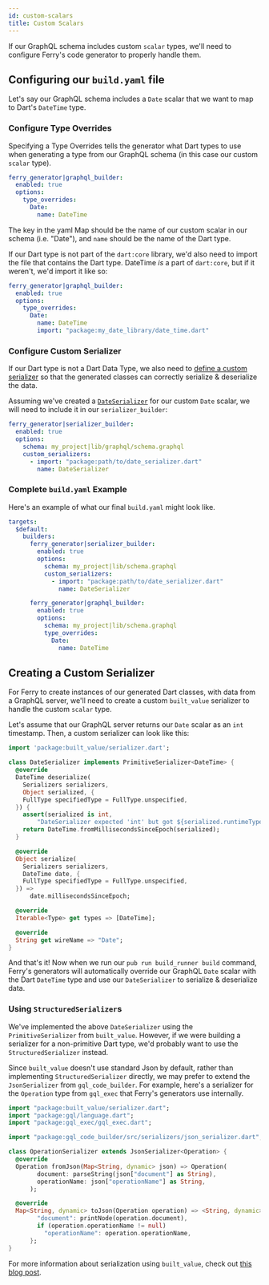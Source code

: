 ```yaml
---
id: custom-scalars
title: Custom Scalars
---
```


If our GraphQL schema includes custom `scalar` types, we'll need to configure Ferry's code generator to properly handle them.

## Configuring our `build.yaml` file

Let's say our GraphQL schema includes a `Date` scalar that we want to map to Dart's `DateTime` type.

### Configure Type Overrides

Specifying a Type Overrides tells the generator what Dart types to use when generating a type from our GraphQL schema (in this case our custom `scalar` type).

```yaml {4}
ferry_generator|graphql_builder:
  enabled: true
  options:
    type_overrides:
      Date:
        name: DateTime
```

The key in the yaml Map should be the name of our custom scalar in our schema (i.e. "Date"), and `name` should be the name of the Dart type.

If our Dart type is not part of the `dart:core` library, we'd also need to import the file that contains the Dart type. DateTime _is_ a part of `dart:core`, but if it weren't, we'd import it like so:

```yaml {7}
ferry_generator|graphql_builder:
  enabled: true
  options:
    type_overrides:
      Date:
        name: DateTime
        import: "package:my_date_library/date_time.dart"
```

### Configure Custom Serializer

If our Dart type is not a Dart Data Type, we also need to [define a custom serializer](#create-a-custom-serializer) so that the generated classes can correctly serialize & deserialize the data.

Assuming we've created a [`DateSerializer`](#create-a-custom-serializer) for our custom `Date` scalar, we will need to include it in our `serializer_builder`:

```yaml
ferry_generator|serializer_builder:
  enabled: true
  options:
    schema: my_project|lib/graphql/schema.graphql
    custom_serializers:
      - import: "package:path/to/date_serializer.dart"
        name: DateSerializer
```

### Complete `build.yaml` Example

Here's an example of what our final `build.yaml` might look like.

```yaml
targets:
  $default:
    builders:
      ferry_generator|serializer_builder:
        enabled: true
        options:
          schema: my_project|lib/schema.graphql
          custom_serializers:
            - import: "package:path/to/date_serializer.dart"
              name: DateSerializer

      ferry_generator|graphql_builder:
        enabled: true
        options:
          schema: my_project|lib/schema.graphql
          type_overrides:
            Date:
              name: DateTime
```

## Creating a Custom Serializer

For Ferry to create instances of our generated Dart classes, with data from a GraphQL server, we'll need to create a custom `built_value` serializer to handle the custom `scalar` type.

Let's assume that our GraphQL server returns our `Date` scalar as an `int` timestamp. Then, a custom serializer can look like this:

```dart
import 'package:built_value/serializer.dart';

class DateSerializer implements PrimitiveSerializer<DateTime> {
  @override
  DateTime deserialize(
    Serializers serializers,
    Object serialized, {
    FullType specifiedType = FullType.unspecified,
  }) {
    assert(serialized is int,
        "DateSerializer expected 'int' but got ${serialized.runtimeType}");
    return DateTime.fromMillisecondsSinceEpoch(serialized);
  }

  @override
  Object serialize(
    Serializers serializers,
    DateTime date, {
    FullType specifiedType = FullType.unspecified,
  }) =>
      date.millisecondsSinceEpoch;

  @override
  Iterable<Type> get types => [DateTime];

  @override
  String get wireName => "Date";
}
```

And that's it! Now when we run our `pub run build_runner build` command, Ferry's generators will automatically override our GraphQL `Date` scalar with the Dart `DateTime` type and use our `DateSerializer` to serialize & deserialize data.

### Using `StructuredSerializer`s

We've implemented the above `DateSerializer` using the `PrimitiveSerializer` from `built_value`. However, if we were building a serializer for a non-primitive Dart type, we'd probably want to use the `StructuredSerializer` instead.

Since `built_value` doesn't use standard Json by default, rather than implementing `StructuredSerializer` directly, we may prefer to extend the `JsonSerializer` from `gql_code_builder`. For example, here's a serializer for the `Operation` type from `gql_exec` that Ferry's generators use internally.

```dart
import "package:built_value/serializer.dart";
import "package:gql/language.dart";
import "package:gql_exec/gql_exec.dart";

import "package:gql_code_builder/src/serializers/json_serializer.dart";

class OperationSerializer extends JsonSerializer<Operation> {
  @override
  Operation fromJson(Map<String, dynamic> json) => Operation(
        document: parseString(json["document"] as String),
        operationName: json["operationName"] as String,
      );

  @override
  Map<String, dynamic> toJson(Operation operation) => <String, dynamic>{
        "document": printNode(operation.document),
        if (operation.operationName != null)
          "operationName": operation.operationName,
      };
}
```

For more information about serialization using `built_value`, check out [this blog post](https://medium.com/dartlang/darts-built-value-for-serialization-f5db9d0f4159).
